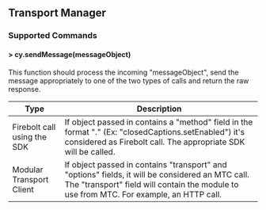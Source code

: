 ## Transport Manager


### Supported Commands
#### > cy.sendMessage(messageObject)

This function should process the incoming "messageObject", send the message appropriately to one of the two types of calls and return the raw response.


| Type | Description |
| --- | --- |
| Firebolt call using the SDK |  If object passed in contains a "method" field in the format "<Module>.<Method>" (Ex: "closedCaptions.setEnabled") it's considered as Firebolt call. The appropriate SDK will be called. |
| Modular Transport Client | If object passed in contains "transport" and "options" fields, it will be considered an MTC call. The "transport" field will contain the module to use from MTC. For example, an HTTP call.  | 
